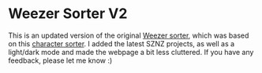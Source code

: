 
# Weezer Sorter V2
This is an updated version of the original [Weezer sorter](https://weezersorter.tumblr.com/), which was based on this [character sorter](https://github.com/execfera/charasort). I added the latest SZNZ projects, as well as a light/dark mode and made the webpage a bit less cluttered. If you have any feedback, please let me know :)
